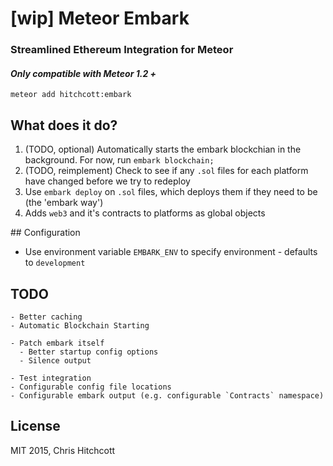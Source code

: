 # [wip] Meteor Embark

### Streamlined Ethereum Integration for Meteor

#### ️*Only compatible with Meteor 1.2 +*

```
meteor add hitchcott:embark
```

## What does it do?

1. (TODO, optional) Automatically starts the embark blockchian in the background. For now, run `embark blockchain;`
1. (TODO, reimplement) Check to see if any `.sol` files for each platform have changed before we try to redeploy
3. Use `embark deploy` on `.sol` files, which deploys them if they need to be (the 'embark way')
4. Adds `web3` and it's contracts to platforms as global objects

## Configuration

* Use environment variable `EMBARK_ENV` to specify environment - defaults to `development`

## TODO

```
- Better caching
- Automatic Blockchain Starting

- Patch embark itself
  - Better startup config options
  - Silence output

- Test integration
- Configurable config file locations
- Configurable embark output (e.g. configurable `Contracts` namespace)
```

## License

MIT 2015, Chris Hitchcott
